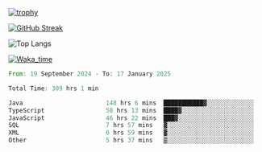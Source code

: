 <!--
**ren-joey/ren-joey** is a ✨ _special_ ✨ repository because its `README.md` (this file) appears on your GitHub profile.

Here are some ideas to get you started:

- 🔭 I’m currently working on ...
- 🌱 I’m currently learning ...
- 👯 I’m looking to collaborate on ...
- 🤔 I’m looking for help with ...
- 💬 Ask me about ...
- 📫 How to reach me: ...
- 😄 Pronouns: ...
- ⚡ Fun fact: ...
-->

[![trophy](https://github-profile-trophy.vercel.app/?username=ren-joey&theme=darkhub&column=5)](https://github.com/ren-joey)

[![GitHub Streak](https://streak-stats.demolab.com/?user=ren-joey&theme=dark)](https://github.com/ren-joey)

![Top Langs](https://github-readme-stats.vercel.app/api/top-langs?username=ren-joey&show_icons=true&layout=compact&locale=en&hide=html,CSS,scss,Pug,Twig&theme=dark)

[![Waka_time](https://github-readme-stats.vercel.app/api/wakatime?username=joeyren&theme=dark)](https://github.com/ren-joey)

<!--START_SECTION:waka-->

```rust
From: 19 September 2024 - To: 17 January 2025

Total Time: 309 hrs 1 min

Java                       148 hrs 6 mins  ███████████▓░░░░░░░░░░░░░   47.07 %
TypeScript                 58 hrs 13 mins  ████▓░░░░░░░░░░░░░░░░░░░░   18.51 %
JavaScript                 46 hrs 22 mins  ███▓░░░░░░░░░░░░░░░░░░░░░   14.74 %
SQL                        7 hrs 57 mins   ▓░░░░░░░░░░░░░░░░░░░░░░░░   02.53 %
XML                        6 hrs 59 mins   ▓░░░░░░░░░░░░░░░░░░░░░░░░   02.22 %
Other                      5 hrs 37 mins   ▒░░░░░░░░░░░░░░░░░░░░░░░░   01.79 %
```

<!--END_SECTION:waka-->
